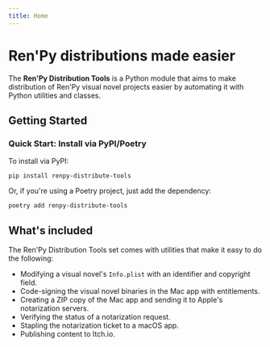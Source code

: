```yaml
---
title: Home
---
```


# Ren'Py distributions made easier

The **Ren'Py Distribution Tools** is a Python module that aims to make distribution of Ren'Py visual
novel projects easier by automating it with Python utilities and classes.

## Getting Started

### Quick Start: Install via PyPI/Poetry

To install via PyPI:

```
pip install renpy-distribute-tools
```

Or, if you're using a Poetry project, just add the dependency:

```
poetry add renpy-distribute-tools
```

## What's included

The Ren'Py Distribution Tools set comes with utilities that make it easy to do the following:

- Modifying a visual novel's `Info.plist` with an identifier and copyright field.
- Code-signing the visual novel binaries in the Mac app with entitlements.
- Creating a ZIP copy of the Mac app and sending it to Apple's notarization servers.
- Verifying the status of a notarization request.
- Stapling the notarization ticket to a macOS app.
- Publishing content to Itch.io.
